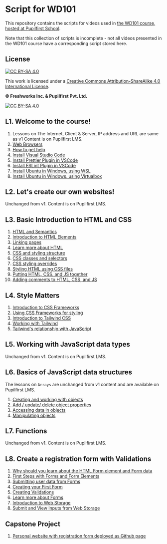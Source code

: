 # Script for WD101

This repository contains the scripts for videos used in [the WD101 course, hosted at Pupilfirst School](https://www.pupilfirst.school/courses/1087/curriculum).

Note that this collection of scripts is incomplete - not all videos presented in the WD101 course have a corresponding script stored here.

## License

[![CC BY-SA 4.0][cc-by-sa-shield]][cc-by-sa]

This work is licensed under a
[Creative Commons Attribution-ShareAlike 4.0 International License][cc-by-sa].

**&copy; Freshworks Inc. & Pupilfirst Pvt. Ltd.**

[![CC BY-SA 4.0][cc-by-sa-image]][cc-by-sa]

[cc-by-sa]: http://creativecommons.org/licenses/by-sa/4.0/
[cc-by-sa-image]: https://licensebuttons.net/l/by-sa/4.0/88x31.png
[cc-by-sa-shield]: https://img.shields.io/badge/License-CC%20BY--SA%204.0-lightgrey.svg

## L1. Welcome to the course!

1. Lessons on The Internet, Client & Server, IP address and URL are same as v1 Content is on Pupilfirst LMS.
2. [Web Browsers](./introduction/web-browsers)
3. [How to get help](./introduction/how-to-get-help)
4. [Install Visual Studio Code](./introduction/installing-vscode)
5. [Install Prettier Plugin in VSCode](./introduction/install-prettier-plugin-in-vscode)
6. [Install ESLint Plugin in VSCode](./introduction/setting-up-eslint)
7. [Install Ubuntu in Windows, using WSL](./introduction/installing-ubuntu-linux-using-wsl)
8. [Install Ubuntu in Windows, using Virtualbox](./introduction/installing-ubuntu-linux-using-virtualbox)

## L2. Let's create our own websites!

Unchanged from v1. Content is on Pupilfirst LMS.

## L3. Basic Introduction to HTML and CSS

1. [HTML and Semantics](./basic-introduction-html-css/html-semantics)
2. [Introduction to HTML Elements](./basic-introduction-html-css/html-elements)
3. [Linking pages](./basic-introduction-html-css/linking-pages-and-elements)
4. [Learn more about HTML](./basic-introduction-html-css/learn-more-about-html)
5. [CSS and styling structure](./basic-introduction-html-css/css-and-styling-structure)
6. [CSS classes and selectors](./basic-introduction-html-css/css-classes-and-selectors)
7. [CSS styling overrides](./basic-introduction-html-css/css-styling-overrides)
8. [Styling HTML using CSS files](./style-matters/styling-html-using-css-files)
9.  [Putting HTML, CSS, and JS together](./basic-introduction-html-css/putting-together-html-css-js)
10. [Adding comments to HTML, CSS, and JS](./basic-introduction-html-css/html-css-js-comments)


## L4. Style Matters

1. [Introduction to CSS Frameworks](./style-matters/introduction-to-css-frameworks)
2. [Using CSS Frameworks for styling](./style-matters/using-css-framework-for-styling)
3. [Introduction to Tailwind CSS](./style-matters/introduction-to-tailwind-css)
4. [Working with Tailwind](./style-matters/working-with-tailwind)
5. [Tailwind's relationship with JavaScript](./style-matters/tailwinds-relationship-with-javascript)

## L5. Working with JavaScript data types

Unchanged from v1. Content is on Pupilfirst LMS.
## L6. Basics of JavaScript data structures
The lessons on `Arrays` are unchanged from v1 content and are available on Pupilfirst LMS. 

1. [Creating and working with objects](./numbers-booleans-objects/creating-and-working-with-objects)
2. [Add / update/ delete object properties](./numbers-booleans-objects/add-update-delete-objects)
3. [Accessing data in objects](./numbers-booleans-objects/accessing-data-in-js-objects)
4. [Manipulating objects](./numbers-booleans-objects/manipulating-objects)

## L7. Functions

Unchanged from v1. Content is on Pupilfirst LMS.
## L8. Create a registration form with Validations

1. [Why should you learn about the HTML Form element and Form data](./building-web-forms/why-html-forms)
2. [First Steps with Forms and Form Elements](./building-web-forms/form-and-form-elements)
3. [Submitting user data from Forms](./building-web-forms/submitting-user-data)
4. [Creating your First Form](./building-web-forms/creating-your-first-form)
5. [Creating Validations](./building-web-forms/creating-form-validations)
6. [Learn more about Forms](./building-web-forms/learn-more-forms)
7. [Introduction to Web Storage](./building-web-forms/web-storage)
8. [Submit and View Inputs from Web Storage](./building-web-forms/load-from-web-storage)

## Capstone Project

1. [Personal website with registration form deployed as Github page](./capstone-project)
